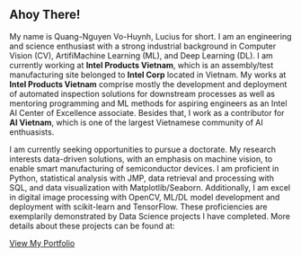 ## Ahoy There!
My name is Quang-Nguyen Vo-Huynh, Lucius for short. I am an engineering and science enthusiast with a strong industrial background in Computer Vision (CV), ArtifiMachine Learning (ML), and Deep Learning (DL). I am currently working at **Intel Products Vietnam**, which is an assembly/test manufacturing site belonged to **Intel Corp** located in Vietnam. My works at **Intel Products Vietnam** comprise mostly the development and deployment of automated inspection solutions for downstream processes as well as mentoring programming and ML methods for aspiring engineers as an Intel AI Center of Excellence associate. Besides that, I work as a contributor for **AI Vietnam**, which is one of the largest Vietnamese community of AI enthuasists.

I am currently seeking opportunities to pursue a doctorate. My research interests data-driven solutions, with an emphasis on machine vision, to enable smart manufacturing of semiconductor devices. I am proficient in Python, statistical analysis with JMP, data retrieval and processing with SQL, and data visualization with Matplotlib/Seaborn. Additionally, I am excel in digital image processing with OpenCV, ML/DL model development and deployment with scikit-learn and TensorFlow. These proficiencies are exemplarily demonstrated by Data Science projects I have completed. More details about these projects can be found at:

[View My Portfolio](/sample_page)
